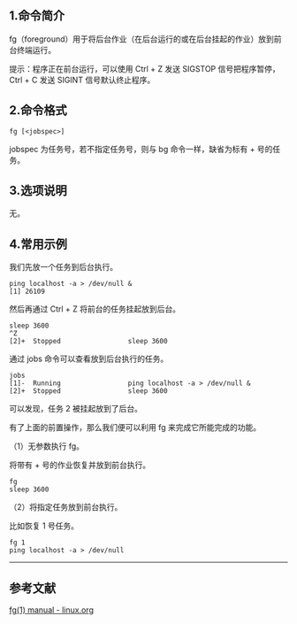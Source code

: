 ## 1.命令简介
fg（foreground）用于将后台作业（在后台运行的或在后台挂起的作业）放到前台终端运行。

提示：程序正在前台运行，可以使用 Ctrl + Z 发送 SIGSTOP 信号把程序暂停，Ctrl + C 发送  SIGINT 信号默认终止程序。

## 2.命令格式
```shell
fg [<jobspec>]
```
jobspec 为任务号，若不指定任务号，则与 bg 命令一样，缺省为标有 + 号的任务。

## 3.选项说明
无。

## 4.常用示例
我们先放一个任务到后台执行。
```shell
ping localhost -a > /dev/null &
[1] 26109
```
然后再通过 Ctrl + Z 将前台的任务挂起放到后台。
```shell
sleep 3600
^Z
[2]+  Stopped                 sleep 3600
```
通过 jobs 命令可以查看放到后台执行的任务。
```shell
jobs
[1]-  Running                 ping localhost -a > /dev/null &
[2]+  Stopped                 sleep 3600
```
可以发现，任务 2 被挂起放到了后台。

有了上面的前置操作，那么我们便可以利用 fg 来完成它所能完成的功能。

（1）无参数执行 fg。

将带有 + 号的作业恢复并放到前台执行。
```shell
fg
sleep 3600
```

（2）将指定任务放到前台执行。

比如恢复 1 号任务。
```shell
fg 1
ping localhost -a > /dev/null
```

---
## 参考文献
[fg(1) manual - linux.org](https://www.linux.org/docs/man1/fg.html)

<Vssue title="fg-builtin" />
